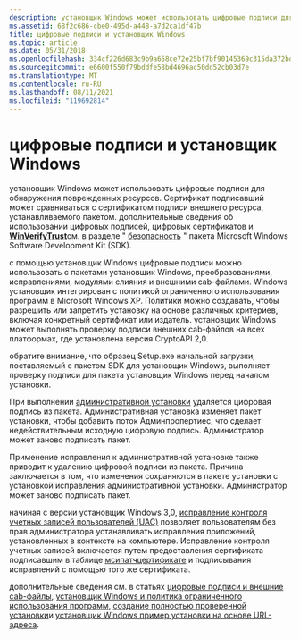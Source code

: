 ```yaml
---
description: установщик Windows может использовать цифровые подписи для обнаружения поврежденных ресурсов.
ms.assetid: 68f2c686-cbe0-495d-a448-a7d2ca1df47b
title: цифровые подписи и установщик Windows
ms.topic: article
ms.date: 05/31/2018
ms.openlocfilehash: 334cf226d683c9b9a658ce72e25bf7bf90145369c315da372bd6c4e9368b796a
ms.sourcegitcommit: e6600f550f79bddfe58bd4696ac50dd52cb03d7e
ms.translationtype: MT
ms.contentlocale: ru-RU
ms.lasthandoff: 08/11/2021
ms.locfileid: "119692814"
---
```

# <a name="digital-signatures-and-windows-installer"></a>цифровые подписи и установщик Windows

установщик Windows может использовать цифровые подписи для обнаружения поврежденных ресурсов. Сертификат подписавший может сравниваться с сертификатом подписи внешнего ресурса, устанавливаемого пакетом. дополнительные сведения об использовании цифровых подписей, цифровых сертификатов и [**WinVerifyTrust**](/windows/desktop/api/wintrust/nf-wintrust-winverifytrust)см. в разделе " [безопасность](https://msdn.microsoft.com/library/cc527452.aspx) " пакета Microsoft Windows Software Development Kit (SDK).

с помощью установщик Windows цифровые подписи можно использовать с пакетами установщик Windows, преобразованиями, исправлениями, модулями слияния и внешними cab-файлами. Windows установщик интегрирован с политикой ограниченного использования программ в Microsoft Windows XP. Политики можно создавать, чтобы разрешить или запретить установку на основе различных критериев, включая конкретный сертификат или издатель. установщик Windows может выполнять проверку подписи внешних cab-файлов на всех платформах, где установлена версия CryptoAPI 2,0.

обратите внимание, что образец Setup.exe начальной загрузки, поставляемый с пакетом SDK для установщик Windows, выполняет проверку подписи для пакета установщик Windows перед началом установки.

При выполнении [административной установки](administrative-installation.md) удаляется цифровая подпись из пакета. Административная установка изменяет пакет установки, чтобы добавить поток Админпропертиес, что сделает недействительным исходную цифровую подпись. Администратор может заново подписать пакет.

Применение исправления к административной установке также приводит к удалению цифровой подписи из пакета. Причина заключается в том, что изменения сохраняются в пакете установки с установкой исправления административной установки. Администратор может заново подписать пакет.

начиная с версии установщик Windows 3,0, [исправление контроля учетных записей пользователей (UAC)](user-account-control--uac--patching.md) позволяет пользователям без прав администратора устанавливать исправления приложений, установленных в контексте на компьютере. Исправление контроля учетных записей включается путем предоставления сертификата подписавшим в таблице [мсипатчцертификате](msipatchcertificate-table.md) и подписывания исправлений с помощью того же сертификата.

дополнительные сведения см. в статьях [цифровые подписи и внешние cab-файлы](digital-signatures-and-external-cabinet-files.md), [установщик Windows и политика ограниченного использования программ](windows-installer-and-software-restriction-policy.md), [создание полностью проверенной установки](authoring-a-fully-verified-signed-installation.md)и [установщик Windows пример установки на основе URL-адреса](a-url-based-windows-installer-installation-example.md).

 

 
